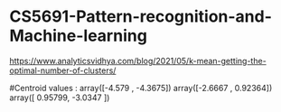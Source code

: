 # CS5691-Pattern-recognition-and-Machine-learning


https://www.analyticsvidhya.com/blog/2021/05/k-mean-getting-the-optimal-number-of-clusters/

#Centroid values : 
array([-4.579 , -4.3675])
array([-2.6667 ,  0.92364])
array([ 0.95799, -3.0347 ])